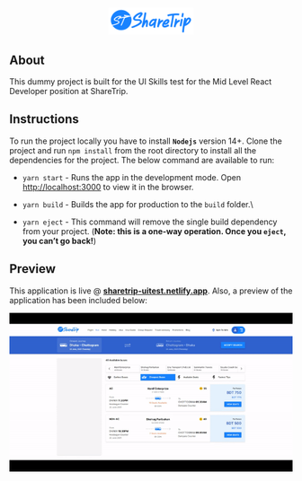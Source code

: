 #

<p align="center">
  <img src="/src/assets/logo.svg" height="48px">
</p>

## About

This dummy project is built for the UI Skills test for the Mid Level React Developer position at ShareTrip.

## Instructions

To run the project locally you have to install **`Nodejs`** version 14+. Clone the project and run `npm install` from the root directory to install all the dependencies for the project. The below command are available to run:

- `yarn start` - Runs the app in the development mode. Open [http://localhost:3000](http://localhost:3000) to view it in the browser.

- `yarn build` - Builds the app for production to the `build` folder.\

- `yarn eject` - This command will remove the single build dependency from your project. (**Note: this is a one-way operation. Once you `eject`, you can’t go back!**)

## Preview

This application is live @ **[sharetrip-uitest.netlify.app](https://sharetrip-uitest.netlify.app/)**. Also, a preview of the application has been included below:

<p align="center">
  <img src="screenshot.gif" alt="ShareTrip Preview" title="ShareTrip Preview">
</p>
